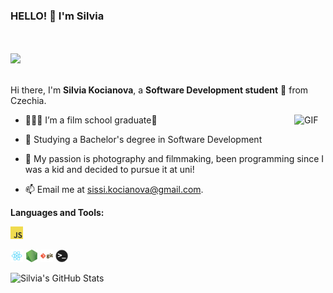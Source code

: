 <h3 title="hehehe"> HELLO! 🤠 I'm Silvia</h3>

</a>
<br>
<br>
<img src="https://komarev.com/ghpvc/?username=SilviaKocianova&color=blueviolet">
<br />
<br />

Hi there, I'm **Silvia Kocianova**, a **Software Development student** 🚀 from Czechia.

<img align="right" alt="GIF" src="https://media0.giphy.com/media/v1.Y2lkPTc5MGI3NjExYmQwbHVsOTloMmp4d3lma3BiZ2o3Z3NtaDkyZWhlc3NuMHJpdHplOCZlcD12MV9pbnRlcm5hbF9naWZfYnlfaWQmY3Q9Zw/y3wBjXMffuFjy/giphy.gif" width = 50/>

- 👨🏽‍💻 I’m a film school graduate🎥
- 🌱 Studying a Bachelor's degree in Software Development
- 🤔 My passion is photography and filmmaking, been programming since I was a kid and decided to pursue it at uni!

- 📫 Email me at [sissi.kocianova@gmail.com](mailto:sissi.kocianova@gmail.com).


**Languages and Tools:**


<code><img height="20"
        src="https://raw.githubusercontent.com/github/explore/80688e429a7d4ef2fca1e82350fe8e3517d3494d/topics/javascript/javascript.png"></code>

<code><img height="20"
        src="https://raw.githubusercontent.com/github/explore/80688e429a7d4ef2fca1e82350fe8e3517d3494d/topics/react/react.png"></code>
<code><img height="20"
        src="https://raw.githubusercontent.com/github/explore/80688e429a7d4ef2fca1e82350fe8e3517d3494d/topics/nodejs/nodejs.png"></code>
<code><img height="20"
        src="https://raw.githubusercontent.com/github/explore/80688e429a7d4ef2fca1e82350fe8e3517d3494d/topics/git/git.png"></code>
<code><img height="20"
        src="https://raw.githubusercontent.com/github/explore/80688e429a7d4ef2fca1e82350fe8e3517d3494d/topics/terminal/terminal.png"></code>

<img src="https://github-readme-stats.vercel.app/api?username=SilviaKocianova&show_icons=true&hide_border=true&count_private=true&theme=shades-of-purple&icon_color=fad000"
    alt="Silvia's GitHub Stats">